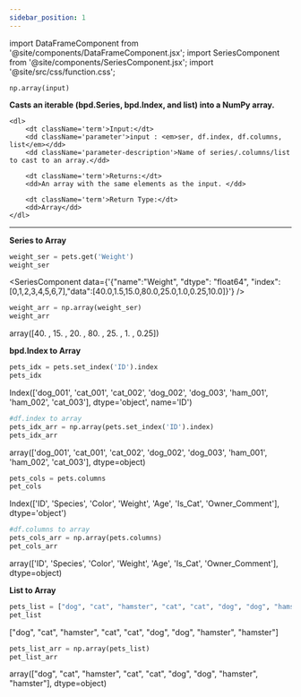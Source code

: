 ```yaml
---
sidebar_position: 1
---
```


import DataFrameComponent from '@site/components/DataFrameComponent.jsx';
import SeriesComponent from '@site/components/SeriesComponent.jsx';
import '@site/src/css/function.css';

<code>np.array(input)</code>

<div className='base'>
    <p><strong>Casts an iterable (bpd.Series, bpd.Index, and list) into a NumPy array.</strong></p>
    
    <dl>
        <dt className='term'>Input:</dt>
        <dd className='parameter'>input : <em>ser, df.index, df.columns, list</em></dd>
        <dd className='parameter-description'>Name of series/.columns/list to cast to an array.</dd>

        <dt className='term'>Returns:</dt>
        <dd>An array with the same elements as the input. </dd>

        <dt className='term'>Return Type:</dt>
        <dd>Array</dd>
    </dl>
</div>

---

<p><strong>Series to Array</strong></p>

```python
weight_ser = pets.get('Weight')
weight_ser
```

<SeriesComponent data={'{"name":"Weight", "dtype": "float64", "index":[0,1,2,3,4,5,6,7],"data":[40.0,1.5,15.0,80.0,25.0,1.0,0.25,10.0]}'} />

```python
weight_arr = np.array(weight_ser)
weight_arr
```

array([40. , 15. , 20. , 80. , 25. , 1. , 0.25])

<p><strong>bpd.Index to Array</strong></p>

```python
pets_idx = pets.set_index('ID').index
pets_idx
```

Index(['dog_001', 'cat_001', 'cat_002', 'dog_002', 'dog_003', 'ham_001', 'ham_002', 'cat_003'], dtype='object', name='ID')

```python
#df.index to array
pets_idx_arr = np.array(pets.set_index('ID').index)
pets_idx_arr
```
array(['dog_001', 'cat_001', 'cat_002', 'dog_002', 'dog_003', 'ham_001', 'ham_002', 'cat_003'], dtype=object)

```python
pets_cols = pets.columns
pet_cols
```

Index(['ID', 'Species', 'Color', 'Weight', 'Age', 'Is_Cat', 'Owner_Comment'], dtype='object')

```python
#df.columns to array
pets_cols_arr = np.array(pets.columns)
pet_cols_arr
```
array(['ID', 'Species', 'Color', 'Weight', 'Age', 'Is_Cat',
       'Owner_Comment'], dtype=object)

<p><strong>List to Array</strong></p>

```python
pets_list = ["dog", "cat", "hamster", "cat", "cat", "dog", "dog", "hamster", "hamster"]
pet_list
```
["dog", "cat", "hamster", "cat", "cat", "dog", "dog", "hamster", "hamster"]

```python
pets_list_arr = np.array(pets_list)
pet_list_arr
```
array(["dog", "cat", "hamster", "cat", "cat", "dog", "dog", "hamster", "hamster"], dtype=object)